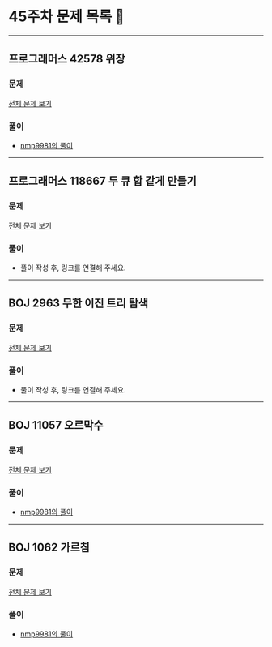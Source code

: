 # 45주차 문제 목록 📝
___
## 프로그래머스 42578 위장
### 문제
[전체 문제 보기](https://school.programmers.co.kr/learn/courses/30/lessons/42578)

### 풀이
- [nmp9981의 풀이](https://blog.naver.com/tybnasgo/222884239764)
___
## 프로그래머스 118667 두 큐 합 같게 만들기
### 문제
[전체 문제 보기](https://school.programmers.co.kr/learn/courses/30/lessons/118667)

### 풀이
- 풀이 작성 후, 링크를 연결해 주세요.
___

## BOJ 2963 무한 이진 트리 탐색
### 문제
[전체 문제 보기](https://www.acmicpc.net/problem/2963)

### 풀이
- 풀이 작성 후, 링크를 연결해 주세요.
___

## BOJ 11057 오르막수
### 문제
[전체 문제 보기](https://www.acmicpc.net/problem/11057)

### 풀이
- [nmp9981의 풀이](https://blog.naver.com/tybnasgo/222886686130)
___

## BOJ 1062 가르침
### 문제
[전체 문제 보기](https://www.acmicpc.net/problem/1062)

### 풀이
- [nmp9981의 풀이](https://blog.naver.com/tybnasgo/222705368677)
